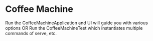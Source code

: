 # Coffee Machine 
Run the CoffeeMachineApplication and UI will guide you with various options
OR
Run the CoffeeMachineTest which instantiates multiple commands of serve, etc.
